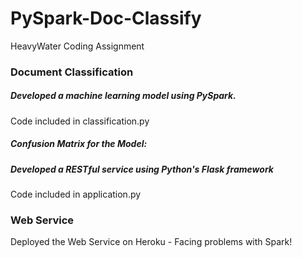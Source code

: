 # PySpark-Doc-Classify
HeavyWater Coding Assignment<br>

### Document Classification <br>
##### Developed a machine learning model using PySpark.<br>
  Code included in classification.py<br>
##### Confusion Matrix for the Model: <br>

##### Developed a RESTful service using Python's Flask framework<br>
  Code included in application.py<br>
<img src="">

### Web Service
Deployed the Web Service on Heroku - 
Facing problems with Spark!
